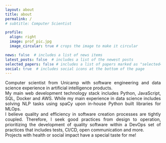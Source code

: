 ```yaml
---
layout: about
title: about
permalink: /
# subtitle: Computer Scientist

profile:
  align: right
  image: prof_pic.jpg
  image_circular: true # crops the image to make it circular

news: false  # includes a list of news items
latest_posts: false  # includes a list of the newest posts
selected_papers: false # includes a list of papers marked as "selected={true}"
social: true  # includes social icons at the bottom of the page
---
```


<div style="text-align: justify">
Computer scientist from Unicamp with software engineering and data science experience in artificial intelligence products.
</div>


<div style="text-align: justify">
My main web development technology stack includes Python, JavaScript, SQL, Docker and AWS. While my main experience in data science includes solving NLP tasks using spaCy upon in-house Python built libraries for MLOps.
</div>


<div style="text-align: justify">
I believe quality and efficiency in software creation processes are tightly coupled. Therefore, I seek good practices from design to operation, prioritizing the development of quality software within a DevOps set of practices that includes tests, CI/CD, open communication and more.
</div>


<div style="text-align: justify">
Projects with health or social impact have a special taste for me!
</div>

<!-- Write your biography here. Tell the world about yourself. Link to your favorite [subreddit](http://reddit.com). You can put a picture in, too. The code is already in, just name your picture `prof_pic.jpg` and put it in the `img/` folder.

Put your address / P.O. box / other info right below your picture. You can also disable any of these elements by editing `profile` property of the YAML header of your `_pages/about.md`. Edit `_bibliography/papers.bib` and Jekyll will render your [publications page](/al-folio/publications/) automatically.

Link to your social media connections, too. This theme is set up to use [Font Awesome icons](http://fortawesome.github.io/Font-Awesome/) and [Academicons](https://jpswalsh.github.io/academicons/), like the ones below. Add your Facebook, Twitter, LinkedIn, Google Scholar, or just disable all of them. -->

